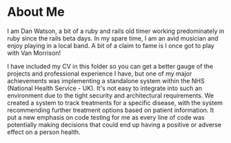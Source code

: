 # About Me

I am Dan Watson, a bit of a ruby and rails old timer working predominately in ruby since the rails beta days. In my spare time, I am an avid musician and enjoy playing in a local band. A bit of a claim to fame is I once got to play with Van Morrison!

I have included my CV in this folder so you can get a better gauge of the projects and professional experience I have, but one of my major achievements was implementing a standalone system within the NHS (National Health Service - UK). It's not easy to integrate into such an environment due to the tight security and architectural requirements.  We created a system to track treatments for a specific disease, with the system recommending further treatment options based on patient information. It put a new emphasis on code testing for me as every line of code was potentially making decisions that could end up having a positive or adverse effect on a person health.  

